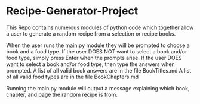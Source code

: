 # Recipe-Generator-Project

This Repo contains numerous modules of python code which together allow a user to generate a random recipe from a selection or recipe books.

When the user runs the main.py module they will be prompted to choose a book and a food type.
If the user DOES NOT want to select a book and/or food type, simply press Enter when the prompts arise.
If the user DOES want to select a book and/or food type, then type the answers when prompted.
A list of all valid book answers are in the file BookTitles.md
A list of all valid food types are in the file BookChapters.md


Running the main.py module will output a message explaining which book, chapter, and page the random recipe is from.
